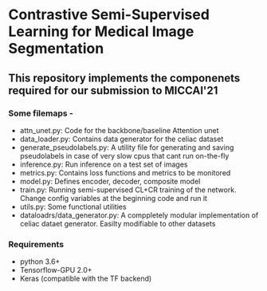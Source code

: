 # Contrastive Semi-Supervised Learning for Medical Image Segmentation

## This repository implements the componenets required for our submission to MICCAI'21

### Some filemaps - 
- attn_unet.py: Code for the backbone/baseline Attention unet
- data_loader.py: Contains data generator for the celiac dataset
- generate_pseudolabels.py: A utility file for generating and saving pseudolabels in case of very slow cpus that cant run on-the-fly
- inference.py: Run inference on a test set of images
- metrics.py: Contains loss functions and metrics to be monitored
- model.py: Defines encoder, decoder, composite model
- train.py: Running semi-supervised CL+CR training of the network. Change config variables at the beginning code and run it
- utils.py: Some functional utilities
- dataloadrs/data_generator.py: A comppletely modular implementation of celiac dataet generator. Easilty modifiable to other datasets

### Requirements
- python 3.6+
- Tensorflow-GPU 2.0+
- Keras (compatible with the TF backend)